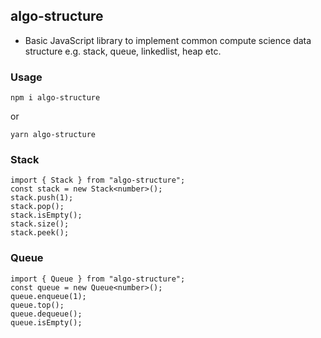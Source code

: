 ## algo-structure

- Basic JavaScript library to implement common compute science data structure e.g. stack, queue, linkedlist, heap etc.

### Usage
```
npm i algo-structure 
```
or

```
yarn algo-structure 
```

### Stack
```
import { Stack } from "algo-structure";
const stack = new Stack<number>();
stack.push(1);
stack.pop();
stack.isEmpty();
stack.size();
stack.peek();
```

### Queue
```
import { Queue } from "algo-structure";
const queue = new Queue<number>();
queue.enqueue(1);
queue.top();
queue.dequeue();
queue.isEmpty();
```